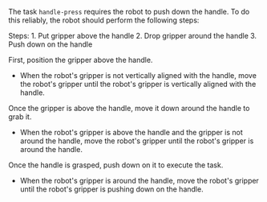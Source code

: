The task `handle-press` requires the robot to push down the handle. To do this reliably, the robot should perform the following steps:

Steps: 1. Put gripper above the handle 2. Drop gripper around the handle 3. Push down on the handle

First, position the gripper above the handle.
 - When the robot's gripper is not vertically aligned with the handle, move the robot's gripper until the robot's gripper is vertically aligned with the handle.

Once the gripper is above the handle, move it down around the handle to grab it.
 - When the robot's gripper is above the handle and the gripper is not around the handle, move the robot's gripper until the robot's gripper is around the handle.

Once the handle is grasped, push down on it to execute the task.
 - When the robot's gripper is around the handle, move the robot's gripper until the robot's gripper is pushing down on the handle.